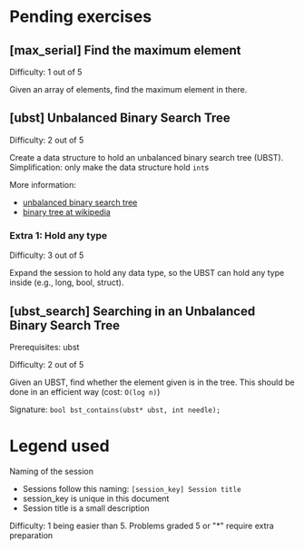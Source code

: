 # Pending exercises

## [max_serial] Find the maximum element

Difficulty: 1 out of 5

Given an array of elements, find the maximum element in there.

## [ubst] Unbalanced Binary Search Tree

Difficulty: 2 out of 5

Create a data structure to hold an unbalanced binary search tree (UBST). Simplification: only make the data structure hold `int`s

More information: 

  * [unbalanced binary search tree](https://www.quora.com/What-is-an-unbalanced-binary-tree-and-what-are-its-uses)
  * [binary tree at wikipedia](https://en.wikipedia.org/wiki/Binary_tree)

### Extra 1: Hold any type

Difficulty: 3 out of 5

Expand the session to hold any data type, so the UBST can hold any type inside (e.g., long, bool, struct).

## [ubst_search] Searching in an Unbalanced Binary Search Tree

Prerequisites: ubst

Difficulty: 2 out of 5

Given an UBST, find whether the element given is in the tree. This should be done in an efficient way (cost: `O(log n)`)

Signature: `bool bst_contains(ubst* ubst, int needle);`

# Legend used

Naming of the session

  * Sessions follow this naming: `[session_key] Session title`
  * session_key is unique in this document
  * Session title is a small description

Difficulty: 1 being easier than 5. Problems graded 5 or "*" require extra preparation

